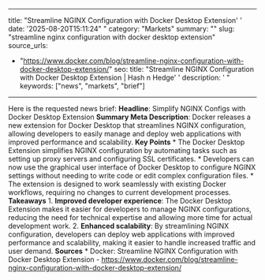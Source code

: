 ﻿---

title: "Streamline NGINX Configuration with Docker Desktop Extension''
date: '2025-08-20T15:11:24""
category: "Markets"
summary: ""
slug: "streamline nginx configuration with docker desktop extension"
source_urls:
  - "https://www.docker.com/blog/streamline-nginx-configuration-with-docker-desktop-extension/"
seo:
  title: "Streamline NGINX Configuration with Docker Desktop Extension | Hash n Hedge''
  description: '"
  keywords: ["news", "markets", "brief"]

---
Here is the requested news brief:  **Headline**: Simplify NGINX Configs with Docker Desktop Extension  **Summary Meta Description**: Docker releases a new extension for Docker Desktop that streamlines NGINX configuration, allowing developers to easily manage and deploy web applications with improved performance and scalability.  **Key Points**  * The Docker Desktop Extension simplifies NGINX configuration by automating tasks such as setting up proxy servers and configuring SSL certificates. * Developers can now use the graphical user interface of Docker Desktop to configure NGINX settings without needing to write code or edit complex configuration files. * The extension is designed to work seamlessly with existing Docker workflows, requiring no changes to current development processes.  **Takeaways**  1. **Improved developer experience**: The Docker Desktop Extension makes it easier for developers to manage NGINX configurations, reducing the need for technical expertise and allowing more time for actual development work. 2. **Enhanced scalability**: By streamlining NGINX configuration, developers can deploy web applications with improved performance and scalability, making it easier to handle increased traffic and user demand.  **Sources**  * Docker: Streamline NGINX Configuration with Docker Desktop Extension - https://www.docker.com/blog/streamline-nginx-configuration-with-docker-desktop-extension/ 
